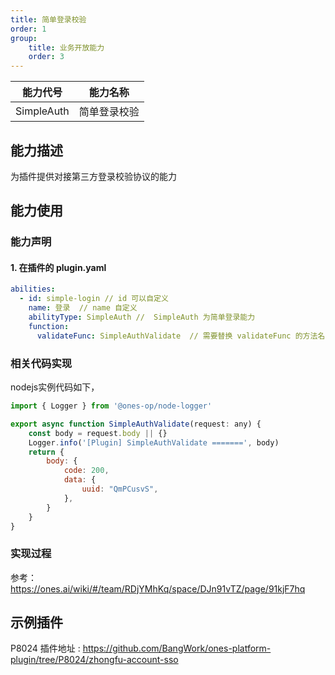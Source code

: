 ```yaml
---
title: 简单登录校验
order: 1
group:
    title: 业务开放能力
    order: 3
---
```


| 能力代号   | 能力名称     |
| ---------- | ------------ |
| SimpleAuth | 简单登录校验 |

## 能力描述

为插件提供对接第三方登录校验协议的能力



## 能力使用

### 能力声明

#### 1. 在插件的 plugin.yaml

```yaml
abilities:
  - id: simple-login // id 可以自定义
    name: 登录  // name 自定义
    abilityType: SimpleAuth //  SimpleAuth 为简单登录能力
    function:
      validateFunc: SimpleAuthValidate  // 需要替换 validateFunc 的方法名
```

### 相关代码实现

nodejs实例代码如下，

```javascript
import { Logger } from '@ones-op/node-logger'

export async function SimpleAuthValidate(request: any) {
	const body = request.body || {}
	Logger.info('[Plugin] SimpleAuthValidate =======', body)
	return {
		body: {
			code: 200,
			data: {
				uuid: "QmPCusvS",
			},
		}
	}
}
```






### 实现过程

参考：https://ones.ai/wiki/#/team/RDjYMhKq/space/DJn91vTZ/page/91kjF7hq



## 示例插件

P8024 插件地址 : https://github.com/BangWork/ones-platform-plugin/tree/P8024/zhongfu-account-sso